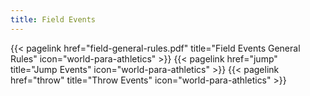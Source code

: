 ```yaml
---
title: Field Events
---
```

</section>

<section class="flex flex-col flex-wrap min-w-full mt-4 sm:min-w-0">
{{< pagelink href="field-general-rules.pdf" title="Field Events General Rules" icon="world-para-athletics" >}}
{{< pagelink href="jump" title="Jump Events" icon="world-para-athletics" >}}
{{< pagelink href="throw" title="Throw Events" icon="world-para-athletics" >}}